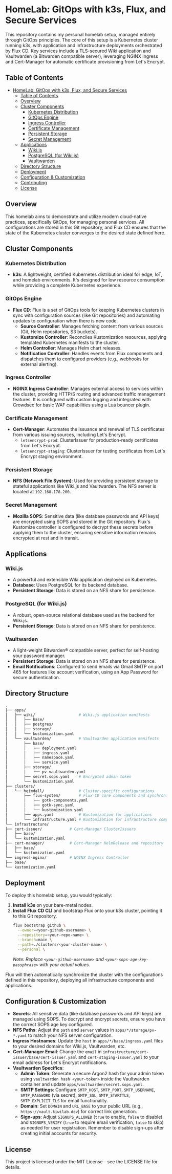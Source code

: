 # HomeLab: GitOps with k3s, Flux, and Secure Services

This repository contains my personal homelab setup, managed entirely through GitOps principles. The core of this setup is a Kubernetes cluster running k3s, with application and infrastructure deployments orchestrated by Flux CD. Key services include a TLS-secured Wiki application and Vaultwarden (a Bitwarden compatible server), leveraging NGINX Ingress and Cert-Manager for automatic certificate provisioning from Let's Encrypt.

## Table of Contents

- [HomeLab: GitOps with k3s, Flux, and Secure Services](#homelab-gitops-with-k3s-flux-and-secure-services)
  - [Table of Contents](#table-of-contents)
  - [Overview](#overview)
  - [Cluster Components](#cluster-components)
    - [Kubernetes Distribution](#kubernetes-distribution)
    - [GitOps Engine](#gitops-engine)
    - [Ingress Controller](#ingress-controller)
    - [Certificate Management](#certificate-management)
    - [Persistent Storage](#persistent-storage)
    - [Secret Management](#secret-management)
  - [Applications](#applications)
    - [Wiki.js](#wikijs)
    - [PostgreSQL (for Wiki.js)](#postgresql-for-wikijs)
    - [Vaultwarden](#vaultwarden)
  - [Directory Structure](#directory-structure)
  - [Deployment](#deployment)
  - [Configuration & Customization](#configuration--customization)
  - [Contributing](#contributing)
  - [License](#license)

## Overview

This homelab aims to demonstrate and utilize modern cloud-native practices, specifically GitOps, for managing personal services. All configurations are stored in this Git repository, and Flux CD ensures that the state of the Kubernetes cluster converges to the desired state defined here.

## Cluster Components

### Kubernetes Distribution

* **k3s**: A lightweight, certified Kubernetes distribution ideal for edge, IoT, and homelab environments. It's designed for low resource consumption while providing a complete Kubernetes experience.

### GitOps Engine

* **Flux CD**: Flux is a set of GitOps tools for keeping Kubernetes clusters in sync with configuration sources (like Git repositories) and automating updates to configuration when there is new code.
    * **Source Controller**: Manages fetching content from various sources (Git, Helm repositories, S3 buckets).
    * **Kustomize Controller**: Reconciles Kustomization resources, applying templated Kubernetes manifests to the cluster.
    * **Helm Controller**: Manages Helm chart releases.
    * **Notification Controller**: Handles events from Flux components and dispatches them to configured providers (e.g., webhooks for external alerting).

### Ingress Controller

* **NGINX Ingress Controller**: Manages external access to services within the cluster, providing HTTP/S routing and advanced traffic management features. It is configured with custom logging and integrated with Crowdsec for basic WAF capabilities using a Lua bouncer plugin.

### Certificate Management

* **Cert-Manager**: Automates the issuance and renewal of TLS certificates from various issuing sources, including Let's Encrypt.
    * `letsencrypt-prod`: ClusterIssuer for production-ready certificates from Let's Encrypt.
    * `letsencrypt-staging`: ClusterIssuer for testing certificates from Let's Encrypt staging environment.

### Persistent Storage

* **NFS (Network File System)**: Used for providing persistent storage to stateful applications like Wiki.js and Vaultwarden. The NFS server is located at `192.168.178.200`.

### Secret Management

* **Mozilla SOPS**: Sensitive data (like database passwords and API keys) are encrypted using SOPS and stored in the Git repository. Flux's Kustomize controller is configured to decrypt these secrets before applying them to the cluster, ensuring sensitive information remains encrypted at rest and in transit.

## Applications

### Wiki.js

* A powerful and extensible Wiki application deployed on Kubernetes.
* **Database**: Uses PostgreSQL for its backend database.
* **Persistent Storage**: Data is stored on an NFS share for persistence.

### PostgreSQL (for Wiki.js)

* A robust, open-source relational database used as the backend for Wiki.js.
* **Persistent Storage**: Data is stored on an NFS share for persistence.

### Vaultwarden

* A light-weight Bitwarden® compatible server, perfect for self-hosting your password manager.
* **Persistent Storage**: Data is stored on an NFS share for persistence.
* **Email Notifications**: Configured to send emails via Gmail SMTP on port 465 for features like account verification, using an App Password for secure authentication.

## Directory Structure
```bash
.
├── apps/
│   ├── wiki/                   # Wiki.js application manifests
│   │   ├── base/
│   │   ├── postgres/
│   │   ├── storage/
│   │   └── kustomization.yaml
│   └── vaultwarden/            # Vaultwarden application manifests
│       ├── base/
│       │   ├── deployment.yaml
│       │   ├── ingress.yaml
│       │   ├── namespace.yaml
│       │   └── service.yaml
│       ├── storage/
│       │   └── pv-vaultwarden.yaml
│       ├── secret.sops.yaml    # Encrypted admin token
│       └── kustomization.yaml
├── clusters/
│   └── heimdall/               # Cluster-specific configurations
│       ├── flux-system/        # Flux CD core components and synchronization
│       │   ├── gotk-components.yaml
│       │   ├── gotk-sync.yaml
│       │   └── kustomization.yaml
│       ├── apps.yaml           # Kustomization for applications
│       └── infrastructure.yaml # Kustomization for infrastructure components
└── infrastructure/
├── cert-issuer/            # Cert-Manager ClusterIssuers
│   ├── base/
│   └── kustomization.yaml
├── cert-manager/           # Cert-Manager HelmRelease and repository
│   ├── base/
│   └── kustomization.yaml
└── ingress-nginx/          # NGINX Ingress Controller
├── base/
└── kustomization.yaml
```

## Deployment

To deploy this homelab setup, you would typically:

1.  **Install k3s** on your bare-metal nodes.
2.  **Install Flux CD CLI** and bootstrap Flux onto your k3s cluster, pointing it to this Git repository.
    ```bash
    flux bootstrap github \
      --owner=<your-github-username> \
      --repository=<your-repo-name> \
      --branch=main \
      --path=./clusters/<your-cluster-name> \
      --personal \
    ```
    *Note: Replace `<your-github-username>` and `<your-sops-age-key-passphrase>` with your actual values.*

Flux will then automatically synchronize the cluster with the configurations defined in this repository, deploying all infrastructure components and applications.

## Configuration & Customization

* **Secrets**: All sensitive data (like database passwords and API keys) are managed using SOPS. To decrypt and encrypt secrets, ensure you have the correct SOPS age key configured.
* **NFS Paths**: Adjust the `path` and `server` values in `apps/*/storage/pv-*.yaml` to match your NFS server configuration.
* **Ingress Hostnames**: Update the `host` in `apps/*/base/ingress.yaml` files to your desired domains for Wiki.js, Vaultwarden, etc.
* **Cert-Manager Email**: Change the `email` in `infrastructure/cert-issuer/base/cert-issuer.yaml` and `cert-staging-issuer.yaml` to your email address for Let's Encrypt notifications.
* **Vaultwarden Specifics**:
    * **Admin Token**: Generate a secure Argon2 hash for your admin token using `vaultwarden hash <your-token>` inside the Vaultwarden container and update `apps/vaultwarden/secret.sops.yaml`.
    * **SMTP Settings**: Configure `SMTP_HOST`, `SMTP_PORT`, `SMTP_USERNAME`, `SMTP_PASSWORD` (via secret), `SMTP_SSL`, `SMTP_STARTTLS`, `SMTP_EXPLICIT_TLS` for email functionality.
    * **Domain**: Set `DOMAIN` and `URL_BASE` to your public URL (e.g., `https://vault.kiwilab.dev`) for correct link generation.
    * **Sign-ups**: Adjust `SIGNUPS_ALLOWED` (`true` to enable, `false` to disable) and `SIGNUPS_VERIFY` (`true` to require email verification, `false` to skip) as needed for user registration. Remember to disable sign-ups after creating initial accounts for security.

## License

This project is licensed under the MIT License - see the LICENSE file for details.